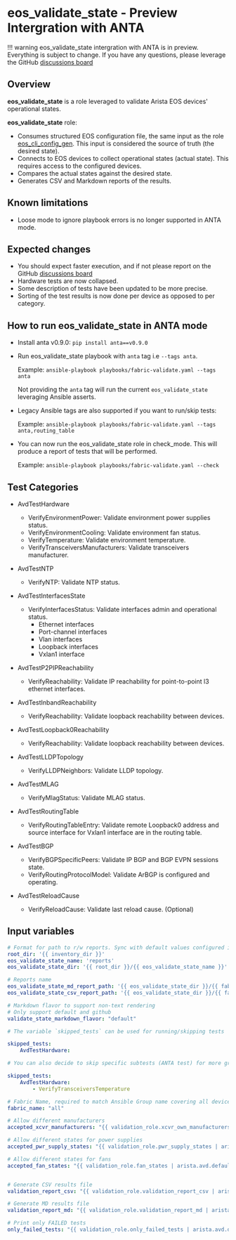 <!--
  ~ Copyright (c) 2023 Arista Networks, Inc.
  ~ Use of this source code is governed by the Apache License 2.0
  ~ that can be found in the LICENSE file.
  -->

# eos_validate_state - Preview Intergration with ANTA

!!! warning
    eos_validate_state intergration with ANTA is in preview. Everything is subject to change.
    If you have any questions, please leverage the GitHub [discussions board](https://github.com/aristanetworks/ansible-avd/discussions)

## Overview

**eos_validate_state** is a role leveraged to validate Arista EOS devices' operational states.

**eos_validate_state** role:

- Consumes structured EOS configuration file, the same input as the role [eos_cli_config_gen](../eos_cli_config_gen). This input is considered the source of truth (the desired state).
- Connects to EOS devices to collect operational states (actual state). This requires access to the configured devices.
- Compares the actual states against the desired state.
- Generates CSV and Markdown reports of the results.

## Known limitations

- Loose mode to ignore playbook errors is no longer supported in ANTA mode.

## Expected changes

- You should expect faster execution, and if not please report on the GitHub [discussions board](https://github.com/aristanetworks/ansible-avd/discussions)
- Hardware tests are now collapsed.
- Some description of tests have been updated to be more precise.
- Sorting of the test results is now done per device as opposed to per category.

## How to run eos_validate_state in ANTA mode

- Install anta v0.9.0: `pip install anta==v0.9.0`

- Run eos_validate_state playbook with `anta` tag i.e `--tags anta`.

  Example: `ansible-playbook playbooks/fabric-validate.yaml --tags anta`

  Not providing the `anta` tag will run the current `eos_validate_state` leveraging Ansible asserts.

- Legacy Ansible tags are also supported if you want to run/skip tests:

  Example: `ansible-playbook playbooks/fabric-validate.yaml --tags anta,routing_table`

- You can now run the eos_validate_state role in check_mode. This will produce a report of tests that will be performed.

  Example: `ansible-playbook playbooks/fabric-validate.yaml --check`

## Test Categories

- AvdTestHardware
  - VerifyEnvironmentPower: Validate environment power supplies status.
  - VerifyEnvironmentCooling: Validate environment fan status.
  - VerifyTemperature: Validate environment temperature.
  - VerifyTransceiversManufacturers: Validate transceivers manufacturer.

- AvdTestNTP
  - VerifyNTP: Validate NTP status.

- AvdTestInterfacesState
  - VerifyInterfacesStatus: Validate interfaces admin and operational status.
    - Ethernet interfaces
    - Port-channel interfaces
    - Vlan interfaces
    - Loopback interfaces
    - Vxlan1 interface

- AvdTestP2PIPReachability
  - VerifyReachability: Validate IP reachability for point-to-point l3 ethernet interfaces.

- AvdTestInbandReachability
  - VerifyReachability: Validate loopback reachability between devices.

- AvdTestLoopback0Reachability
  - VerifyReachability: Validate loopback reachability between devices.

- AvdTestLLDPTopology
  - VerifyLLDPNeighbors: Validate LLDP topology.

- AvdTestMLAG
  - VerifyMlagStatus: Validate MLAG status.

- AvdTestRoutingTable
  - VerifyRoutingTableEntry: Validate remote Loopback0 address and source interface for Vxlan1 interface are in the routing table.

- AvdTestBGP
  - VerifyBGPSpecificPeers: Validate IP BGP and BGP EVPN sessions state.
  - VerifyRoutingProtocolModel: Validate ArBGP is configured and operating.

- AvdTestReloadCause
  - VerifyReloadCause: Validate last reload cause. (Optional)

## Input variables

```yaml
# Format for path to r/w reports. Sync with default values configured in arista.avd.build_output_folders
root_dir: '{{ inventory_dir }}'
eos_validate_state_name: 'reports'
eos_validate_state_dir: '{{ root_dir }}/{{ eos_validate_state_name }}'

# Reports name
eos_validate_state_md_report_path: '{{ eos_validate_state_dir }}/{{ fabric_name }}-state.md'
eos_validate_state_csv_report_path: '{{ eos_validate_state_dir }}/{{ fabric_name }}-state.csv'

# Markdown flavor to support non-text rendering
# Only support default and github
validate_state_markdown_flavor: "default"

# The variable `skipped_tests` can be used for running/skipping tests

skipped_tests:
    AvdTestHardware:

# You can also decide to skip specific subtests (ANTA test) for more granularity

skipped_tests:
    AvdTestHardware:
        - VerifyTransceiversTemperature

# Fabric Name, required to match Ansible Group name covering all devices in the Fabric | Required and **must** be an inventory group name.
fabric_name: "all"

# Allow different manufacturers
accepted_xcvr_manufacturers: "{{ validation_role.xcvr_own_manufacturers | arista.avd.default(['Arastra, Inc.', 'Arista Networks']) }}"

# Allow different states for power supplies
accepted_pwr_supply_states: "{{ validation_role.pwr_supply_states | arista.avd.default(['ok']) }}"

# Allow different states for fans
accepted_fan_states: "{{ validation_role.fan_states | arista.avd.default(['ok']) }}"


# Generate CSV results file
validation_report_csv: "{{ validation_role.validation_report_csv | arista.avd.default(true) }}"

# Generate MD results file
validation_report_md: "{{ validation_role.validation_report_md | arista.avd.default(true) }}"

# Print only FAILED tests
only_failed_tests: "{{ validation_role.only_failed_tests | arista.avd.default(false) }}"
```
